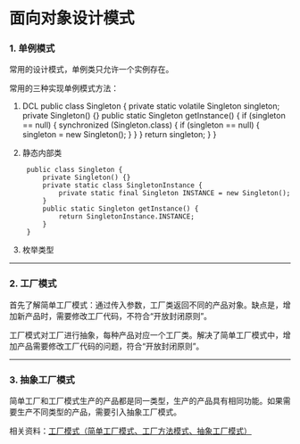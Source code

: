 # 面向对象设计模式

### 1. 单例模式

常用的设计模式，单例类只允许一个实例存在。

常用的三种实现单例模式方法：

1. DCL
		public class Singleton {
		    private static volatile Singleton singleton;
		    private Singleton() {}
		    public static Singleton getInstance() {
		        if (singleton == null) {
		            synchronized (Singleton.class) {
		                if (singleton == null) {
		                    singleton = new Singleton();
		                }
		            }
		        }
		        return singleton;
		    }
		}

2. 静态内部类

		public class Singleton {
		    private Singleton() {}
		    private static class SingletonInstance {
		        private static final Singleton INSTANCE = new Singleton();
		    }
		    public static Singleton getInstance() {
		        return SingletonInstance.INSTANCE;
		    }
		}

3. 枚举类型 

----------

### 2. 工厂模式

首先了解简单工厂模式：通过传入参数，工厂类返回不同的产品对象。缺点是，增加新产品时，需要修改工厂代码，不符合“开放封闭原则”。

工厂模式对工厂进行抽象，每种产品对应一个工厂类。解决了简单工厂模式中，增加产品需要修改工厂代码的问题，符合“开放封闭原则”。

----------

### 3. 抽象工厂模式

简单工厂和工厂模式生产的产品都是同一类型，生产的产品具有相同功能。如果需要生产不同类型的产品，需要引入抽象工厂模式。

相关资料：[工厂模式（简单工厂模式、工厂方法模式、抽象工厂模式）](https://blog.csdn.net/qq_22238021/article/details/79832092)